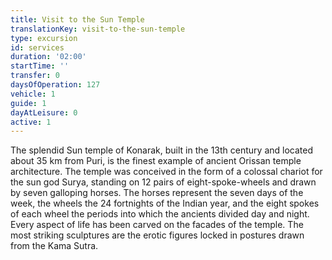 ```yaml
---
title: Visit to the Sun Temple
translationKey: visit-to-the-sun-temple
type: excursion
id: services
duration: '02:00'
startTime: ''
transfer: 0
daysOfOperation: 127
vehicle: 1
guide: 1
dayAtLeisure: 0
active: 1
---
```

The splendid Sun temple of Konarak, built in the 13th century and located about 35 km from Puri, is the finest example of ancient Orissan  temple architecture. The temple was conceived in the form of a colossal chariot for the sun god Surya, standing on 12 pairs of eight-spoke-wheels and drawn by seven galloping horses. The horses represent the seven days of the week, the wheels the 24 fortnights of the Indian year, and the eight spokes of each wheel the periods into which the ancients divided day and night. Every aspect of life has been carved on the facades of the temple. The most striking sculptures are the erotic figures locked in postures drawn from the Kama Sutra.